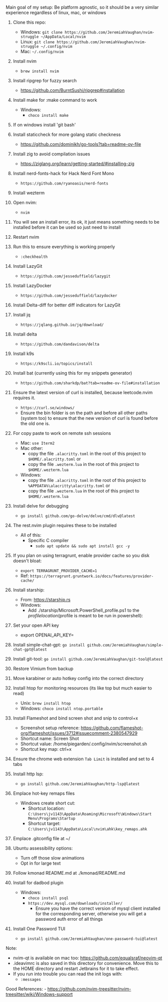Main goal of my setup: Be platform agnostic, so it should be a very similar experience regardless of linux, mac, or windows

1. Clone this repo:
    - Windows:
        `git clone https://github.com/JeremiahVaughan/nvim-struggle ~/AppData/Local/nvim`
    - Linux:
        `git clone https://github.com/JeremiahVaughan/nvim-struggle ~/.config/nvim`
    - Mac:
        `~/.config/nvim`
2. Install nvim
    - `brew install nvim`
3. Install ripgrep for fuzzy search
    - https://github.com/BurntSushi/ripgrep#installation
4. Install make for :make command to work
    - Windows:
        - `choco install make`
5. If on windows install 'git bash'
6. Install staticcheck for more golang static checkness
    - https://github.com/dominikh/go-tools?tab=readme-ov-file 
7. Install zig to avoid compilation issues
    - https://ziglang.org/learn/getting-started/#installing-zig
8. Install nerd-fonts-hack for Hack Nerd Font Mono
    - `https://github.com/ryanoasis/nerd-fonts`
9. Install wezterm
10. Open nvim:
    - `nvim`
11. You will see an install error, its ok, it just means something needs to be installed before it can be used so just need to install
12. Restart nvim
13. Run this to ensure everything is working properly
    - `:checkhealth`
14. Install LazyGit
    - `https://github.com/jesseduffield/lazygit`
15. Install LazyDocker
    - `https://github.com/jesseduffield/lazydocker`
16. Install Delta-diff for better diff indicators for LazyGit
17. Install jq
    - `https://jqlang.github.io/jq/download/`
18. Install delta
    - `https://github.com/dandavison/delta`
19. Install k9s
    - `https://k9scli.io/topics/install`
20. Install bat (currently using this for my snippets generator)
    - `https://github.com/sharkdp/bat?tab=readme-ov-file#installation`
21. Ensure the latest version of curl is installed, because leetcode.nvim requires it.
    - `https://curl.se/windows/`
    - Ensure the bin folder is on the path and before all other paths (system too) to ensure that the new version of curl is found before the old one is.

22. For copy paste to work on remote ssh sessions
    - Mac: `use Iterm2`
    - Mac other:
        - copy the file `.alacritty.toml` in the root of this project to `$HOME/.alacritty.toml`
            or
        - copy the file `.wezterm.lua` in the root of this project to `$HOME/.wezterm.lua`
    - Windows:
        - copy the file `.alacritty.toml` in the root of this project to `%APPDATA%\alacritty\alacritty.toml`
            or
        - copy the file `.wezterm.lua` in the root of this project to `$HOME/.wezterm.lua`
23. Install delve for debugging
    - `go install github.com/go-delve/delve/cmd/dlv@latest`
24. The rest.nvim plugin requires these to be installed
    - All of this:
        - Specific C compiler
            - `sudo apt update && sudo apt install gcc -y`
25. If you plan on using terragrunt, enable provider cache so you disk doesn't bloat:
    - `export TERRAGRUNT_PROVIDER_CACHE=1`
    - Ref: `https://terragrunt.gruntwork.io/docs/features/provider-cache/`
26. Install starship:
    - From: https://starship.rs
    - Windows:
        - Add ./starship/Microsoft.PowerShell_profile.ps1 to the $profile location ($profile is meant to be run in powershell):
27. Set your open API key
    - export OPENAI_API_KEY=<key here>
28. Install simple-chat-gpt:
    `go install github.com/JeremiahVaughan/simple-chat-gpt@latest`
29. Install git-tool:
    `go install github.com/JeremiahVaughan/git-tool@latest`
30. Restore Vimium from backup
31. Move karabiner or auto hotkey config into the correct directory
32. Install htop for monitoring resources (its like top but much easier to read)
    - Unix: `brew install htop`
    - Windows: `choco install ntop.portable`
33. Install Flameshot and bind screen shot and snip to control+x
    - Screenshot setup reference: https://github.com/flameshot-org/flameshot/issues/3712#issuecomment-2380547929
    - Shortcut name: Screen Shot
    - Shortcut value: /home/piegarden/.config/nvim/screenshot.sh
    - Shortcut key map: ctrl+x
34. Ensure the chrome web extension `Tab Limit` is installed and set to 4 tabs
35. Install http lsp:
    - `go install github.com/JeremiahVaughan/http-lsp@latest`
36. Emplace hot-key remaps files
    - Windows create short cut: 
        - Shortcut location: `C:\Users\jv1143\AppData\Roaming\Microsoft\Windows\Start Menu\Programs\Startup`
        - Shortcut target: `C:\Users\jv1143\AppData\Local\nvim\ahk\key_remaps.ahk`
37. Emplace .gitconfig file at ~/
38. Ubuntu assessibility options:
    - Turn off those slow animations
    - Opt in for large text
39. Follow kmonad README.md at ./kmonad/README.md
40. Install for dadbod plugin
    - Windows:
        - `choco install psql`
        - `https://dev.mysql.com/downloads/installer/`
            - Ensure you have the correct version of mysql client installed for the corresponding server, otherwise you will get a password auth error of all things
41. Install One Password TUI
    - `go install github.com/JeremiahVaughan/one-password-tui@latest`

    


Note:
- nvim-qt is available on mac too: https://github.com/equalsraf/neovim-qt
- .ideavimrc is also saved in this directory for convenience. Move this to the HOME directory and restart Jetbrains for it to take effect.
- If you run into trouble you can read the init logs with:
    - `:messages`

Good References:
    - https://github.com/nvim-treesitter/nvim-treesitter/wiki/Windows-support


